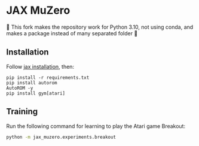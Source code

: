 # JAX MuZero

🚨 This fork makes the repository work for Python 3.10, not using conda, and makes a package instead of many separated folder 🚨

## Installation
Follow [jax installation](https://github.com/google/jax/#installation), then: 
```shell
pip install -r requirements.txt
pip install autorom
AutoROM -y
pip install gym[atari]
```


## Training
Run the following command for learning to play the Atari game Breakout:
```bash
python -m jax_muzero.experiments.breakout
```



